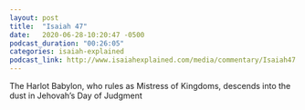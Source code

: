 ```yaml
---
layout: post
title:  "Isaiah 47"
date:   2020-06-28-10:20:47 -0500
podcast_duration: "00:26:05"
categories: isaiah-explained
podcast_link: http://www.isaiahexplained.com/media/commentary/Isaiah47.mp3
---
```

The Harlot Babylon, who rules as Mistress of Kingdoms, descends into the dust in Jehovah’s Day of Judgment

